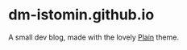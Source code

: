 # dm-istomin.github.io

A small dev blog, made with the lovely [Plain](http://heiswayi.github.io/the-plain.html)
theme.
